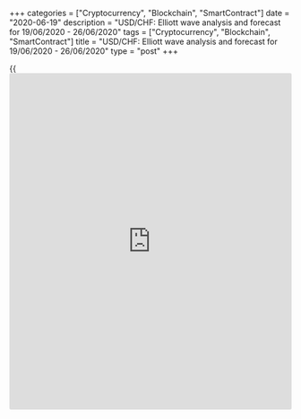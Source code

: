+++
categories = ["Cryptocurrency", "Blockchain", "SmartContract"]
date = "2020-06-19"
description = "USD/CHF: Elliott wave analysis and forecast for 19/06/2020 - 26/06/2020"
tags = ["Cryptocurrency", "Blockchain", "SmartContract"]
title = "USD/CHF: Elliott wave analysis and forecast for 19/06/2020 - 26/06/2020"
type = "post"
+++

{{<iframe id="large-banner" src="https://www.bounty.group/#slide=12.0" width="100%" height="600" scrolling="no" style="border: 0px solid rgb(216, 221, 230); border-radius: 3px;">}}

June 19, 2020

June 19, 2020

USD/CHF: Elliott wave analysis and forecast for 19/06/2020 –
26/06/2020Alex Geuta

## [USD/CHF][1] remains likely to fall. Estimated pivot point is at a
level of 0.9554.

 **Main scenario:** consider short positions from corrections below the
level of 0.9554 with a target of 0.9323 – 0.9170.

 **Alternative scenario:** breakout and consolidation above the level of
0.9554 will allow the pair to continue rising to the levels of 0.9651 –
0.9781.

 **Analysis:** Supposedly, the third descending wave of larger degree
(3) continues developing on the [daily](https://www.fintecher.org/2020/03/03/forex-trading-daily-strategy/) time frame, with wave 1 of (3)
forming inside. On the 4-hour time frame, a correction finished
developing in the form of wave iv of 1 and wave v of 1 is forming, with
wave (iii) of v forming inside. Apparently, the third wave of smaller
degree iii of (iii) has formed on the H1 time frame and a local
correction finished developing in the form of wave iv of (iii). If the
presumption is correct, the pair will continue to drop to the levels of
0.9323 – 0.9170. The level of 0.9554 is critical in this scenario. Its
breakout will allow the pair to continue rising to the levels of 0.9651
– 0.9781.

![LiteForex: USD/CHF: Elliott wave analysis and forecast for 19/06/2020
– 26/06/2020][2]

* * *

![LiteForex: USD/CHF: Elliott wave analysis and forecast for 19/06/2020
– 26/06/2020][3]

* * *

![LiteForex: USD/CHF: Elliott wave analysis and forecast for 19/06/2020
– 26/06/2020][4]

* * *

P.S. Did you like my article? Share it in social networks: it will be
the best “thank you" :)

Ask me questions and comment below. I’ll be glad to answer your
questions and give necessary explanations.

 **Useful links:**

  * I recommend trying to trade with a reliable broker [here][5]. The system allows you to trade by yourself or copy successful traders from all across the globe.
  * Use my promo-code BLOG for getting deposit bonus 50% on LiteForex platform. Just enter this code in the appropriate field while [depositing][6] your trading account.
  * Telegram channel with high-quality analytics, Forex reviews, training articles, and other useful things for traders <t.me/liteforex>

## Price chart of USDCHF in real time mode

![USD/CHF: Elliott wave analysis and forecast for 19/06/2020 –
26/06/2020][7]

The content of this article reflects the author’s opinion and does not
necessarily reflect the official position of LiteForex. The material
published on this page is provided for informational purposes only and
should not be considered as the provision of investment advice for the
purposes of Directive 2004/39/EC.

Rate this article:

{{value}}

( {{count}} {{title}} )

   1. my.liteforex.com/trading/chart?symbol=USDCHF
   2. cdn.liteforex.com/cache/uploads/blog_post/wave-analisys/19-06-2020/USDCHFH1.png?w=30&s=459de53fee2c1a321f8bed24983f4339
   3. cdn.liteforex.com/cache/uploads/blog_post/wave-analisys/19-06-2020/USDCHFH4.png?w=30&s=1e02ffe2ceaf3c4d24bd9fc921079c13
   4. cdn.liteforex.com/cache/uploads/blog_post/wave-analisys/19-06-2020/USDCHFDaily.png?w=30&s=94c783c9b31f3453053c6d477e005732
   5. my.liteforex.com/?category=analysts-opinions&slug=usdchf-elliott-wave-analysis-and-forecast-for-19062020---26062020&openPopup=%2Fregistration%2Fpopup&utm_source=blog&utm_medium=article&utm_campaign=bonus
   6. my.liteforex.com/deposit/?category=analysts-opinions&slug=usdchf-elliott-wave-analysis-and-forecast-for-19062020---26062020&promo_code=BLOG&utm_source=blog&utm_medium=article&utm_campaign=bonus
   7. cdn.liteforex.com/cache/uploads/blog_post/wave-analisys/Previews-elliot-waves/usdchf-elliott-wave-analysis-liteforex-blog-preview.jpeg?q=75&w=1000&s=cc70cf215fc3584e8c76bfe0083632c4